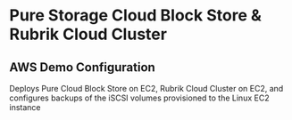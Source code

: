 # Pure Storage Cloud Block Store & Rubrik Cloud Cluster
## AWS Demo Configuration


Deploys Pure Cloud Block Store on EC2, Rubrik Cloud Cluster on EC2, and configures backups of the iSCSI volumes provisioned to the Linux EC2 instance
